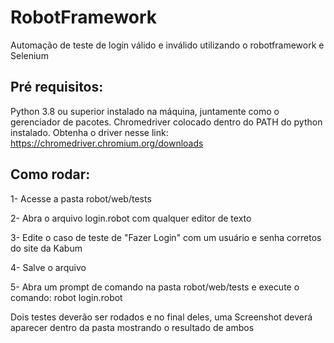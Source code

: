 # RobotFramework
Automação de teste de login válido e inválido utilizando o robotframework e Selenium

## Pré requisitos:

Python 3.8 ou superior instalado na máquina, juntamente como o gerenciador de pacotes.
Chromedriver colocado dentro do PATH do python instalado. Obtenha o driver nesse link:
https://chromedriver.chromium.org/downloads

## Como rodar:

1- Acesse a pasta robot/web/tests

2- Abra o arquivo login.robot com qualquer editor de texto

3- Edite o caso de teste de "Fazer Login" com um usuário e senha corretos do site da Kabum

4- Salve o arquivo

5- Abra um prompt de comando na pasta robot/web/tests e execute o comando: robot login.robot

Dois testes deverão ser rodados e no final deles, uma Screenshot deverá aparecer dentro da pasta mostrando o resultado de ambos

